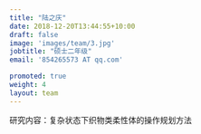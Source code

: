 ```yaml
---
title: "陆之庆"
date: 2018-12-20T13:44:55+10:00
draft: false
image: 'images/team/3.jpg'
jobtitle: "硕士二年级"
email: '854265573 AT qq.com'

promoted: true
weight: 4
layout: team
---
```


研究内容：复杂状态下织物类柔性体的操作规划方法
